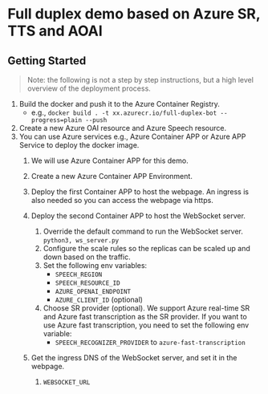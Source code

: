 # Full duplex demo based on Azure SR, TTS and AOAI

## Getting Started

> Note: the following is not a step by step instructions, but a high level overview of the deployment process.

1. Build the docker and push it to the Azure Container Registry.
   - e.g., `docker build . -t xx.azurecr.io/full-duplex-bot --progress=plain --push`
2. Create a new Azure OAI resource and Azure Speech resource.
3. You can use Azure services e.g., Azure Container APP or Azure APP Service to deploy the docker image.
   1. We will use Azure Container APP for this demo.
   2. Create a new Azure Container APP Environment.
   3. Deploy the first Container APP to host the webpage. An ingress is also needed so you can access the webpage via https.
   4. Deploy the second Container APP to host the WebSocket server.
      1. Override the default command to run the WebSocket server. `python3, ws_server.py`
      2. Configure the scale rules so the replicas can be scaled up and down based on the traffic.
      3. Set the following env variables:
         - `SPEECH_REGION`
         - `SPEECH_RESOURCE_ID`
         - `AZURE_OPENAI_ENDPOINT`
         - `AZURE_CLIENT_ID` (optional)
      4. Choose SR provider (optional). We support Azure real-time SR and Azure fast transcription as the SR provider. If you want to use Azure fast transcription, you need to set the following env variable:
         - `SPEECH_RECOGNIZER_PROVIDER` to `azure-fast-transcription`

   5. Get the ingress DNS of the WebSocket server, and set it in the webpage.
      1. `WEBSOCKET_URL`